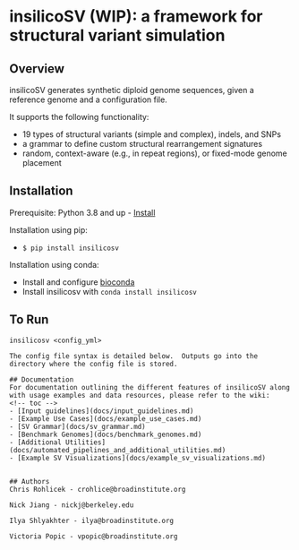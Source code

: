 # insilicoSV (WIP): a framework for structural variant simulation 

## Overview

insilicoSV generates synthetic diploid genome sequences, given a reference genome and a configuration file.

It supports the following functionality:

* 19 types of structural variants (simple and complex), indels, and SNPs
* a grammar to define custom structural rearrangement signatures
* random, context-aware (e.g., in repeat regions), or fixed-mode genome placement

## Installation

Prerequisite: Python 3.8 and up - [Install](https://www.python.org/downloads/)

Installation using pip:

* `$ pip install insilicosv`

Installation using conda:

* Install and configure [bioconda](https://bioconda.github.io/)
* Install insilicosv with `conda install insilicosv`

## To Run
```
insilicosv <config_yml>

The config file syntax is detailed below.  Outputs go into the directory where the config file is stored.

## Documentation
For documentation outlining the different features of insilicoSV along with usage examples and data resources, please refer to the wiki:
<!-- toc -->
- [Input guidelines](docs/input_guidelines.md)
- [Example Use Cases](docs/example_use_cases.md)
- [SV Grammar](docs/sv_grammar.md)
- [Benchmark Genomes](docs/benchmark_genomes.md)
- [Additional Utilities](docs/automated_pipelines_and_additional_utilities.md)
- [Example SV Visualizations](docs/example_sv_visualizations.md)


## Authors
Chris Rohlicek - crohlice@broadinstitute.org

Nick Jiang - nickj@berkeley.edu

Ilya Shlyakhter - ilya@broadinstitute.org

Victoria Popic - vpopic@broadinstitute.org
